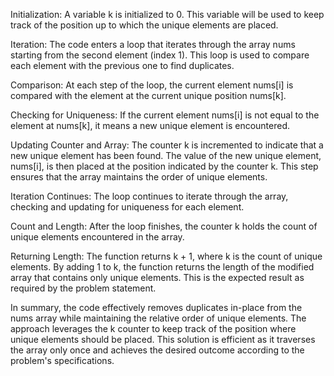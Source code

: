 Initialization: A variable k is initialized to 0. This variable will be used to keep track of the position up to which the unique elements are placed.

Iteration: The code enters a loop that iterates through the array nums starting from the second element (index 1). This loop is used to compare each element with the previous one to find duplicates.

Comparison: At each step of the loop, the current element nums[i] is compared with the element at the current unique position nums[k].

Checking for Uniqueness: If the current element nums[i] is not equal to the element at nums[k], it means a new unique element is encountered.

Updating Counter and Array: The counter k is incremented to indicate that a new unique element has been found. The value of the new unique element, nums[i], is then placed at the position indicated by the counter k. This step ensures that the array maintains the order of unique elements.

Iteration Continues: The loop continues to iterate through the array, checking and updating for uniqueness for each element.

Count and Length: After the loop finishes, the counter k holds the count of unique elements encountered in the array.

Returning Length: The function returns k + 1, where k is the count of unique elements. By adding 1 to k, the function returns the length of the modified array that contains only unique elements. This is the expected result as required by the problem statement.

In summary, the code effectively removes duplicates in-place from the nums array while maintaining the relative order of unique elements. The approach leverages the k counter to keep track of the position where unique elements should be placed. This solution is efficient as it traverses the array only once and achieves the desired outcome according to the problem's specifications.​
